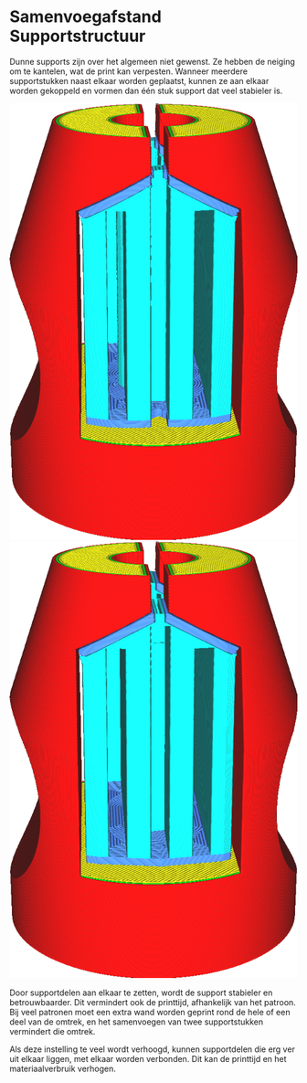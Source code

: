 Samenvoegafstand Supportstructuur
====
Dunne supports zijn over het algemeen niet gewenst. Ze hebben de neiging om te kantelen, wat de print kan verpesten. Wanneer meerdere supportstukken naast elkaar worden geplaatst, kunnen ze aan elkaar worden gekoppeld en vormen dan één stuk support dat veel stabieler is.

<!--screenshot {
"image_path": "support_join_distance_low.png",
"modellen": [{"script": "clamp.scad"}],
"camerapositie": [-8, 150, 75],
"instellingen": {
    "support_enable": waar,
    "support_interface_enable": waar,
    "support_join_distance": 0.1
},
"kleuren": 64
}-->
<!--screenshot {
"image_path": "support_join_distance_high.png",
"modellen": [{"script": "clamp.scad"}],
"camerapositie": [-8, 150, 75],
"instellingen": {
    "support_enable": waar,
    "support_interface_enable": waar,
    "support_join_distance": 2
},
"kleuren": 64
}-->
![Twee delen van de support liggen dicht bij elkaar](../../../articles/images/support_join_distance_low.png)
![Als er voldoende afstand is, worden ze samengevoegd.](../../../articles/images/support_join_distance_high.png)

Door supportdelen aan elkaar te zetten, wordt de support stabieler en betrouwbaarder. Dit vermindert ook de printtijd, afhankelijk van het patroon. Bij veel patronen moet een extra wand worden geprint rond de hele of een deel van de omtrek, en het samenvoegen van twee supportstukken vermindert die omtrek.

Als deze instelling te veel wordt verhoogd, kunnen supportdelen die erg ver uit elkaar liggen, met elkaar worden verbonden. Dit kan de printtijd en het materiaalverbruik verhogen.